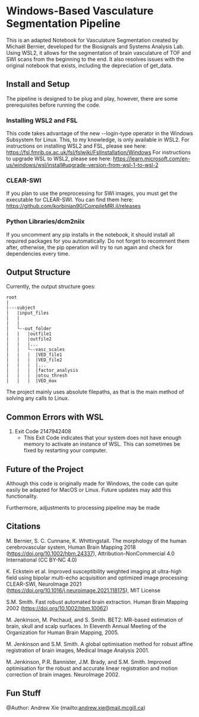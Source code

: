 # Windows-Based Vasculature Segmentation Pipeline

This is an adapted Notebook for Vasculature Segmentation created by Michaël Bernier, developed for the Biosignals and Systems Analysis Lab. Using WSL2, it allows for the segmentation of brain vasculature of TOF and SWI scans from the beginning to the end.
It also resolves issues with the original notebook that exists, including the depreciation of get_data.

## Install and Setup
The pipeline is designed to be plug and play, however, there are some prerequisites before running the code.

### Installing WSL2 and FSL
This code takes advantage of the new --login-type operator in the Windows Subsystem for Linux. This, to my knowledge, is only available in WSL2. For instructions on installing WSL2 and FSL, please see here: https://fsl.fmrib.ox.ac.uk/fsl/fslwiki/FslInstallation/Windows
For instructions to upgrade WSL to WSL2, please see here: https://learn.microsoft.com/en-us/windows/wsl/install#upgrade-version-from-wsl-1-to-wsl-2

### CLEAR-SWI
If you plan to use the preprocessing for SWI images, you must get the executable for CLEAR-SWI. You can find them here: https://github.com/korbinian90/CompileMRI.jl/releases

### Python Libraries/dcm2niix
If you uncomment any pip installs in the notebook, it should install all required packages for you automatically. Do not forget to recomment them after, otherwise, the pip operation will try to run again and check for dependencies every time.


## Output Structure

Currently, the output structure goes:
```
root
|
|---subject
|   |input_files
|   |
|   |
|   └--out_folder
|   |   |outfile1
|   |   |outfile2
|   |   |...
|   |   └--vasc_scales
|   |   |  |VED_file1
|   |   |  |VED_file2
|   |   |  |...
|   |   |  |factor_analysis
|   |   |  |otsu_thresh
|   |   |  |VED_max

```
The project mainly uses absolute filepaths, as that is the main method of solving any calls to Linux.

## Common Errors with WSL

1. Exit Code 2147942408
    - This Exit Code indicates that your system does not have enough memory to activate an instance of WSL. This can sometimes be fixed by restarting your computer.

## Future of the Project

Although this code is originally made for Windows, the code can quite easily be adapted for MacOS or Linux. Future updates may add this functionality.

Furthermore, adjustments to processing pipeline may be made

## Citations
M. Bernier, S. C. Cunnane, K. Whittingstall. The morphology of the human cerebrovascular system, Human Brain Mapping 2018 (https://doi.org/10.1002/hbm.24337), Attribution-NonCommercial 4.0 International (CC BY-NC 4.0)

K. Eckstein et al. Improved susceptibility weighted imaging at ultra-high field using bipolar multi-echo acquisition and optimized image processing: CLEAR-SWI, NeuroImage 2021 (https://doi.org/10.1016/j.neuroimage.2021.118175), MIT License

S.M. Smith. Fast robust automated brain extraction. Human Brain Mapping 2002 (https://doi.org/10.1002/hbm.10062)

M. Jenkinson, M. Pechaud, and S. Smith. BET2: MR-based estimation of brain, skull and scalp surfaces. In Eleventh Annual Meeting of the Organization for Human Brain Mapping, 2005.

M. Jenkinson and S.M. Smith. A global optimisation method for robust affine registration of brain images, Medical Image Analysis 2001.

M. Jenkinson, P.R. Bannister, J.M. Brady, and S.M. Smith. Improved optimisation for the robust and accurate linear registration and motion correction of brain images. NeuroImage 2002.

## Fun Stuff

@Author: Andrew Xie (mailto:andrew.xie@mail.mcgill.ca)
